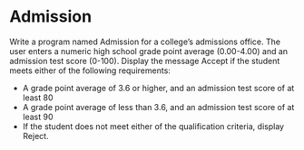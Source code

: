 # Admission
Write a program named Admission for a college’s admissions office. The user enters a numeric high school grade point average (0.00-4.00) and an admission test score (0-100). Display the message Accept if the student meets either of the following requirements:

* A grade point average of 3.6 or higher, and an admission test score of at least 80
* A grade point average of less than 3.6, and an admission test score of at least 90
* If the student does not meet either of the qualification criteria, display Reject.
